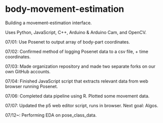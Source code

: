 # body-movement-estimation
Building a movement-estimation interface.

Uses Python, JavaScript, C++, Arduino & Arduino Cam, and OpenCV.


07/01: Use Posenet to output array of body-part coordinates.

07/02: Confirmed method of logging Posenet data to a csv file, + time coordinates.

07/03: Made organization repository and made two separate forks on our own GitHub accounts.

07/04: Finished JavaScript script that extracts relevant data from web browser running Posenet.

07/06: Completed data pipeline using R. Plotted some movement data.

07/07: Updated the p5 web editor script, runs in browser. Next goal: Algos.

07/12~: Performing EDA on pose_class_data.
